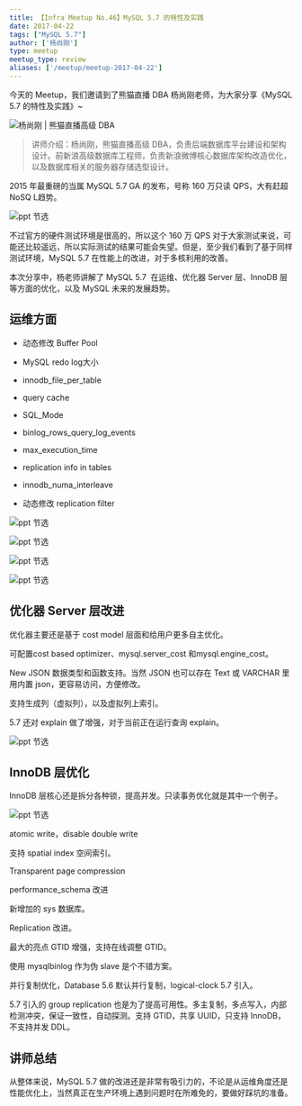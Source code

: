 ```yaml
---
title: 【Infra Meetup No.46】MySQL 5.7 的特性及实践
date: 2017-04-22
tags: ["MySQL 5.7"]
author: ['杨尚刚']
type: meetup
meetup_type: review
aliases: ['/meetup/meetup-2017-04-22']
---
```



今天的 Meetup，我们邀请到了熊猫直播 DBA 杨尚刚老师，为大家分享《MySQL 5.7 的特性及实践》~

![杨尚刚 | 熊猫直播高级 DBA](media/meetup-46-20170422/1.jpeg)

>讲师介绍：杨尚刚，熊猫直播高级 DBA，负责后端数据库平台建设和架构设计。前新浪高级数据库工程师，负责新浪微博核心数据库架构改造优化，以及数据库相关的服务器存储选型设计。

2015 年最重磅的当属 MySQL 5.7 GA 的发布，号称 160 万只读 QPS，大有赶超 NoSQ L趋势。

![ppt 节选](media/meetup-46-20170422/2.jpeg)

不过官方的硬件测试环境是很高的，所以这个 160 万 QPS 对于大家测试来说，可能还比较遥远，所以实际测试的结果可能会失望。但是，至少我们看到了基于同样测试环境，MySQL 5.7 在性能上的改进，对于多核利用的改善。

本次分享中，杨老师讲解了 MySQL 5.7  在运维、优化器 Server 层、InnoDB 层等方面的优化，以及 MySQL 未来的发展趋势。



## 运维方面

*   动态修改 Buffer Pool

*   MySQL redo log大小

*   innodb_file_per_table

*   query cache

*   SQL_Mode

*   binlog_rows_query_log_events

*   max_execution_time

*   replication info in tables

*   innodb_numa_interleave

*   动态修改 replication filter

![ppt 节选](media/meetup-46-20170422/3.jpeg)

![ppt 节选](media/meetup-46-20170422/4.jpeg)

![ppt 节选](media/meetup-46-20170422/5.jpeg)

![ppt 节选](media/meetup-46-20170422/6.jpeg)


## 优化器 Server 层改进

优化器主要还是基于 cost model 层面和给用户更多自主优化。

可配置cost based optimizer、mysql.server_cost 和mysql.engine_cost。

New JSON 数据类型和函数支持。当然 JSON 也可以存在 Text 或 VARCHAR 里用内置 json，更容易访问，方便修改。

支持生成列（虚拟列），以及虚拟列上索引。

5.7 还对 explain 做了增强，对于当前正在运行查询 explain。

![ppt 节选](media/meetup-46-20170422/7.jpeg)



## InnoDB 层优化

InnoDB 层核心还是拆分各种锁，提高并发。只读事务优化就是其中一个例子。

![ppt 节选](media/meetup-46-20170422/8.jpeg)

atomic write，disable double write

支持 spatial index 空间索引。

Transparent page compression

performance_schema 改进

新增加的 sys 数据库。

Replication 改进。

最大的亮点 GTID 增强，支持在线调整 GTID。

使用 mysqlbinlog 作为伪 slave 是个不错方案。

并行复制优化，Database 5.6 默认并行复制，logical-clock 5.7 引入。

5.7 引入的 group replication 也是为了提高可用性。多主复制，多点写入，内部检测冲突，保证一致性，自动探测。支持 GTID，共享 UUID，只支持 InnoDB，不支持并发 DDL。

## 讲师总结

从整体来说，MySQL 5.7 做的改进还是非常有吸引力的，不论是从运维角度还是性能优化上，当然真正在生产环境上遇到问题时在所难免的，要做好踩坑的准备。

